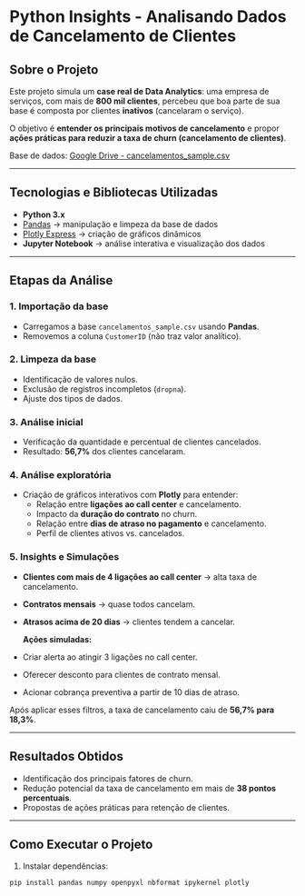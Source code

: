 # Python Insights - Analisando Dados de Cancelamento de Clientes 

## Sobre o Projeto
Este projeto simula um **case real de Data Analytics**: uma empresa de serviços, com mais de **800 mil clientes**, percebeu que boa parte de sua base é composta por clientes **inativos** (cancelaram o serviço).  

O objetivo é **entender os principais motivos de cancelamento** e propor **ações práticas para reduzir a taxa de churn (cancelamento de clientes)**.

Base de dados: [Google Drive - cancelamentos_sample.csv](https://drive.google.com/drive/folders/1uDesZePdkhiraJmiyeZ-w5tfc8XsNYFZ?usp=drive_link)  

---

## Tecnologias e Bibliotecas Utilizadas
- **Python 3.x**
- [Pandas](https://pandas.pydata.org/) → manipulação e limpeza da base de dados  
- [Plotly Express](https://plotly.com/python/plotly-express/) → criação de gráficos dinâmicos  
- **Jupyter Notebook** → análise interativa e visualização dos dados  

---

## Etapas da Análise

### 1. Importação da base
- Carregamos a base `cancelamentos_sample.csv` usando **Pandas**.  
- Removemos a coluna `CustomerID` (não traz valor analítico).

###  2. Limpeza da base
- Identificação de valores nulos.  
- Exclusão de registros incompletos (`dropna`).  
- Ajuste dos tipos de dados.

###  3. Análise inicial
- Verificação da quantidade e percentual de clientes cancelados.  
- Resultado: **56,7%** dos clientes cancelaram.

### 4. Análise exploratória
- Criação de gráficos interativos com **Plotly** para entender:
  - Relação entre **ligações ao call center** e cancelamento.
  - Impacto da **duração do contrato** no churn.
  - Relação entre **dias de atraso no pagamento** e cancelamento.
  - Perfil de clientes ativos vs. cancelados.

###  5. Insights e Simulações
- **Clientes com mais de 4 ligações ao call center** → alta taxa de cancelamento.  
- **Contratos mensais** → quase todos cancelam.  
- **Atrasos acima de 20 dias** → clientes tendem a cancelar.  

   **Ações simuladas:**
- Criar alerta ao atingir 3 ligações no call center.  
- Oferecer desconto para clientes de contrato mensal.  
- Acionar cobrança preventiva a partir de 10 dias de atraso.  

Após aplicar esses filtros, a taxa de cancelamento caiu de **56,7% para 18,3%**.

---

##  Resultados Obtidos
- Identificação dos principais fatores de churn.  
- Redução potencial da taxa de cancelamento em mais de **38 pontos percentuais**.  
- Propostas de ações práticas para retenção de clientes.

---

##  Como Executar o Projeto

1. Instalar dependências:
```bash
pip install pandas numpy openpyxl nbformat ipykernel plotly
